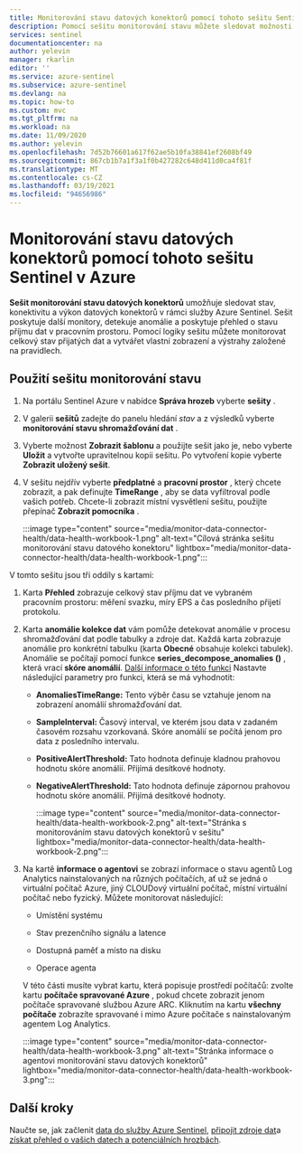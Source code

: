 ```yaml
---
title: Monitorování stavu datových konektorů pomocí tohoto sešitu Sentinel Azure | Microsoft Docs
description: Pomocí sešitu monitorování stavu můžete sledovat možnosti připojení a výkonu datových konektorů.
services: sentinel
documentationcenter: na
author: yelevin
manager: rkarlin
editor: ''
ms.service: azure-sentinel
ms.subservice: azure-sentinel
ms.devlang: na
ms.topic: how-to
ms.custom: mvc
ms.tgt_pltfrm: na
ms.workload: na
ms.date: 11/09/2020
ms.author: yelevin
ms.openlocfilehash: 7d52b76601a617f62ae5b10fa38841ef2608bf49
ms.sourcegitcommit: 867cb1b7a1f3a1f0b427282c648d411d0ca4f81f
ms.translationtype: MT
ms.contentlocale: cs-CZ
ms.lasthandoff: 03/19/2021
ms.locfileid: "94656986"
---
```

# <a name="monitor-the-health-of-your-data-connectors-with-this-azure-sentinel-workbook"></a>Monitorování stavu datových konektorů pomocí tohoto sešitu Sentinel v Azure

**Sešit monitorování stavu datových konektorů** umožňuje sledovat stav, konektivitu a výkon datových konektorů v rámci služby Azure Sentinel. Sešit poskytuje další monitory, detekuje anomálie a poskytuje přehled o stavu příjmu dat v pracovním prostoru. Pomocí logiky sešitu můžete monitorovat celkový stav přijatých dat a vytvářet vlastní zobrazení a výstrahy založené na pravidlech.

## <a name="use-the-health-monitoring-workbook"></a>Použití sešitu monitorování stavu

1. Na portálu Sentinel Azure v nabídce **Správa hrozeb** vyberte **sešity** .

1. V galerii **sešitů** zadejte do panelu hledání *stav* a z výsledků vyberte **monitorování stavu shromažďování dat** .

1. Vyberte možnost **Zobrazit šablonu** a použijte sešit jako je, nebo vyberte **Uložit** a vytvořte upravitelnou kopii sešitu. Po vytvoření kopie vyberte **Zobrazit uložený sešit**.

1. V sešitu nejdřív vyberte **předplatné** a **pracovní prostor** , který chcete zobrazit, a pak definujte **TimeRange** , aby se data vyfiltroval podle vašich potřeb. Chcete-li zobrazit místní vysvětlení sešitu, použijte přepínač **Zobrazit pomocníka** .

    :::image type="content" source="media/monitor-data-connector-health/data-health-workbook-1.png" alt-text="Cílová stránka sešitu monitorování stavu datového konektoru" lightbox="media/monitor-data-connector-health/data-health-workbook-1.png":::

V tomto sešitu jsou tři oddíly s kartami:

1. Karta **Přehled** zobrazuje celkový stav příjmu dat ve vybraném pracovním prostoru: měření svazku, míry EPS a čas posledního přijetí protokolu.

1. Karta **anomálie kolekce dat** vám pomůže detekovat anomálie v procesu shromažďování dat podle tabulky a zdroje dat. Každá karta zobrazuje anomálie pro konkrétní tabulku (karta **Obecné** obsahuje kolekci tabulek). Anomálie se počítají pomocí funkce **series_decompose_anomalies ()** , která vrací **skóre anomálií**. [Další informace o této funkci](/azure/data-explorer/kusto/query/series-decompose-anomaliesfunction?WT.mc_id=Portal-fx) Nastavte následující parametry pro funkci, která se má vyhodnotit:

    - **AnomaliesTimeRange:** Tento výběr času se vztahuje jenom na zobrazení anomálií shromažďování dat.
    - **SampleInterval:** Časový interval, ve kterém jsou data v zadaném časovém rozsahu vzorkovaná. Skóre anomálií se počítá jenom pro data z posledního intervalu.
    - **PositiveAlertThreshold:** Tato hodnota definuje kladnou prahovou hodnotu skóre anomálií. Přijímá desítkové hodnoty.
    - **NegativeAlertThreshold:** Tato hodnota definuje zápornou prahovou hodnotu skóre anomálií. Přijímá desítkové hodnoty.

        :::image type="content" source="media/monitor-data-connector-health/data-health-workbook-2.png" alt-text="Stránka s monitorováním stavu datových konektorů v sešitu" lightbox="media/monitor-data-connector-health/data-health-workbook-2.png":::

1. Na kartě **informace o agentovi** se zobrazí informace o stavu agentů Log Analytics nainstalovaných na různých počítačích, ať už se jedná o virtuální počítač Azure, jiný CLOUDový virtuální počítač, místní virtuální počítač nebo fyzický. Můžete monitorovat následující:

   - Umístění systému

   - Stav prezenčního signálu a latence

   - Dostupná paměť a místo na disku

   - Operace agenta

    V této části musíte vybrat kartu, která popisuje prostředí počítačů: zvolte kartu **počítače spravované Azure** , pokud chcete zobrazit jenom počítače spravované službou Azure ARC. Kliknutím na kartu **všechny počítače** zobrazíte spravované i mimo Azure počítače s nainstalovaným agentem Log Analytics.

    :::image type="content" source="media/monitor-data-connector-health/data-health-workbook-3.png" alt-text="Stránka informace o agentovi monitorování stavu datových konektorů" lightbox="media/monitor-data-connector-health/data-health-workbook-3.png":::

## <a name="next-steps"></a>Další kroky
Naučte se, jak začlenit [data do služby Azure Sentinel](quickstart-onboard.md), [připojit zdroje dat](connect-data-sources.md)a [získat přehled o vašich datech a potenciálních hrozbách](quickstart-get-visibility.md).